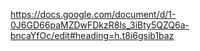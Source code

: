 https://docs.google.com/document/d/1-0J6GD66paMZDwFDkzR8ls_3iBty5QZQ6a-bncaYfOc/edit#heading=h.t8i6gsib1baz